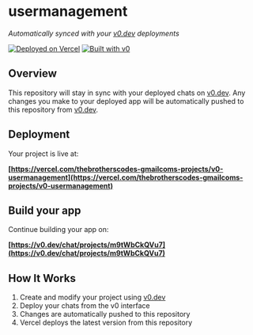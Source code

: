 # usermanagement

*Automatically synced with your [v0.dev](https://v0.dev) deployments*

[![Deployed on Vercel](https://img.shields.io/badge/Deployed%20on-Vercel-black?style=for-the-badge&logo=vercel)](https://vercel.com/thebrotherscodes-gmailcoms-projects/v0-usermanagement)
[![Built with v0](https://img.shields.io/badge/Built%20with-v0.dev-black?style=for-the-badge)](https://v0.dev/chat/projects/m9tWbCkQVu7)

## Overview

This repository will stay in sync with your deployed chats on [v0.dev](https://v0.dev).
Any changes you make to your deployed app will be automatically pushed to this repository from [v0.dev](https://v0.dev).

## Deployment

Your project is live at:

**[https://vercel.com/thebrotherscodes-gmailcoms-projects/v0-usermanagement](https://vercel.com/thebrotherscodes-gmailcoms-projects/v0-usermanagement)**

## Build your app

Continue building your app on:

**[https://v0.dev/chat/projects/m9tWbCkQVu7](https://v0.dev/chat/projects/m9tWbCkQVu7)**

## How It Works

1. Create and modify your project using [v0.dev](https://v0.dev)
2. Deploy your chats from the v0 interface
3. Changes are automatically pushed to this repository
4. Vercel deploys the latest version from this repository
